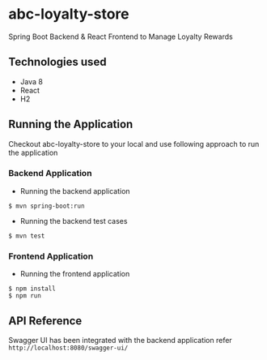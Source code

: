 # abc-loyalty-store
Spring Boot Backend &amp; React Frontend to Manage Loyalty Rewards

## Technologies used
- Java 8
- React
- H2

## Running the Application

Checkout abc-loyalty-store to your local and use following approach to run the application

### Backend Application
- Running the backend application

`$ mvn spring-boot:run`

- Running the backend test cases

`$ mvn test`

### Frontend Application
- Running the frontend application

`$ npm install` \
`$ npm run`

## API Reference
Swagger UI has been integrated with the backend application refer `http://localhost:8080/swagger-ui/`
